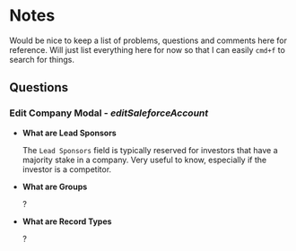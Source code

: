 # Notes
Would be nice to keep a list of problems, questions and comments here for reference. Will just list
everything here for now so that I can easily `cmd+f` to search for things.

## Questions
### Edit Company Modal - _editSaleforceAccount_
- **What are Lead Sponsors**

	The `Lead Sponsors` field is typically reserved for investors that have a majority stake in a company.
	Very useful to know, especially if the investor is a competitor.
 
- **What are Groups**

	?


- **What are Record Types**

	?